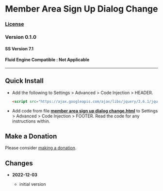 # Member Area Sign Up Dialog Change

### [License][1]
    
### Version 0.1.0

#### SS Version 7.1

#### Fluid Engine Compatible : Not Applicable

---

## Quick Install

* Add the following to Settings > Advanced > Code Injection > HEADER.
  
  ```html
  <script src="https://ajax.googleapis.com/ajax/libs/jquery/3.6.1/jquery.min.js"></script>
  ```
  
* Add code from file **[member area sign up dialog change.html][2]** to
  Settings > Advanced > Code Injection > FOOTER. Read the code for any
  instructions within.

## Make a Donation

Please consider [making a donation][3].

## Changes

<!-- * **2022-02-22**
  * fix for SS class changes
  * bumped version to 0.1d1
  -->
* **2022-12-03**

  * initial version

[1]: https://github.com/tomsWebConsulting/twcsl/blob/main/LICENSE.txt#L1
[2]: member%20area%20sign%20up%20dialog%20change.html#L1
[3]: https://github.com/tomsWebConsulting/twcsl#make-a-donation
